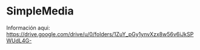 # SimpleMedia

Información aqui: https://drive.google.com/drive/u/0/folders/1ZuY_pGy1ynvXzx8w56v6iJkSPWUdL4G-
